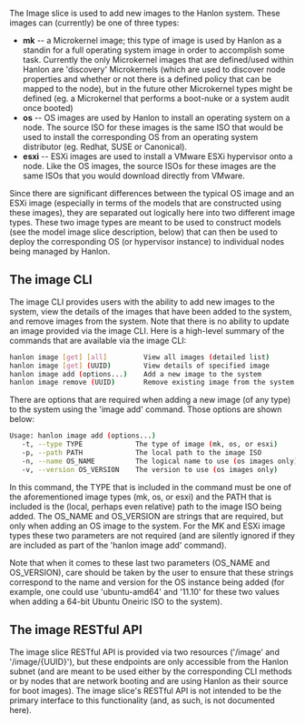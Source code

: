 The Image slice is used to add new images to the Hanlon system. These images can (currently) be one of three types:

* **mk** -- a Microkernel image; this type of image is used by Hanlon as a standin for a full operating system image in order to accomplish some task. Currently the only Microkernel images that are defined/used within Hanlon are 'discovery' Microkernels (which are used to discover node properties and whether or not there is a defined policy that can be mapped to the node), but in the future other Microkernel types might be defined (eg. a Microkernel that performs a boot-nuke or a system audit once booted)
* **os** -- OS images are used by Hanlon to install an operating system on a node. The source ISO for these images is the same ISO that would be used to install the corresponding OS from an operating system distributor (eg. Redhat, SUSE or Canonical).
* **esxi** -- ESXi images are used to install a VMware ESXi hypervisor onto a node. Like the OS images, the source ISOs for these images are the same ISOs that you would download directly from VMware.

Since there are significant differences between the typical OS image and an ESXi image (especially in terms of the models that are constructed using these images), they are separated out logically here into two different image types. These two image types are meant to be used to construct models (see the model image slice description, below) that can then be used to deploy the corresponding OS (or hypervisor instance) to individual nodes being managed by Hanlon.

## The image CLI

The image CLI provides users with the ability to add new images to the system, view the details of the images that have been added to the system, and remove images from the system. Note that there is no ability to update an image provided via the image CLI. Here is a high-level summary of the commands that are available via the image CLI:
```bash
hanlon image [get] [all]         View all images (detailed list)
hanlon image [get] (UUID)        View details of specified image
hanlon image add (options...)    Add a new image to the system
hanlon image remove (UUID)       Remove existing image from the system
```
There are options that are required when adding a new image (of any type) to the system using the 'image add' command. Those options are shown below:
```bash
Usage: hanlon image add (options...)
   -t, --type TYPE             The type of image (mk, os, or esxi)
   -p, --path PATH             The local path to the image ISO
   -n, --name OS_NAME          The logical name to use (os images only)
   -v, --version OS_VERSION    The version to use (os images only)
```
In this command, the TYPE  that is included in the command must be one of the aforementioned image types (mk, os, or esxi) and the PATH that is included is the (local, perhaps even relative) path to the image ISO being added. The OS_NAME and OS_VERSION are strings that are required, but only when adding an OS image to the system. For the MK and ESXi image types these two parameters are not required (and are silently ignored if they are included as part of the 'hanlon image add' command).

Note that when it comes to these last two parameters (OS_NAME and OS_VERSION), care should be taken by the user to ensure that these strings correspond to the name and version for the OS instance being added (for example, one could use 'ubuntu-amd64' and '11.10' for these two values when adding a 64-bit Ubuntu Oneiric ISO to the system).

## The image RESTful API

The image slice RESTful API is provided via two resources ('/image' and '/image/{UUID}'), but these endpoints are only accessible from the Hanlon subnet (and are meant to be used either by the corresponding CLI methods or by nodes that are network booting and are using Hanlon as their source for boot images). The image slice's RESTful API is not intended to be the primary interface to this functionality (and, as such, is not documented here).
